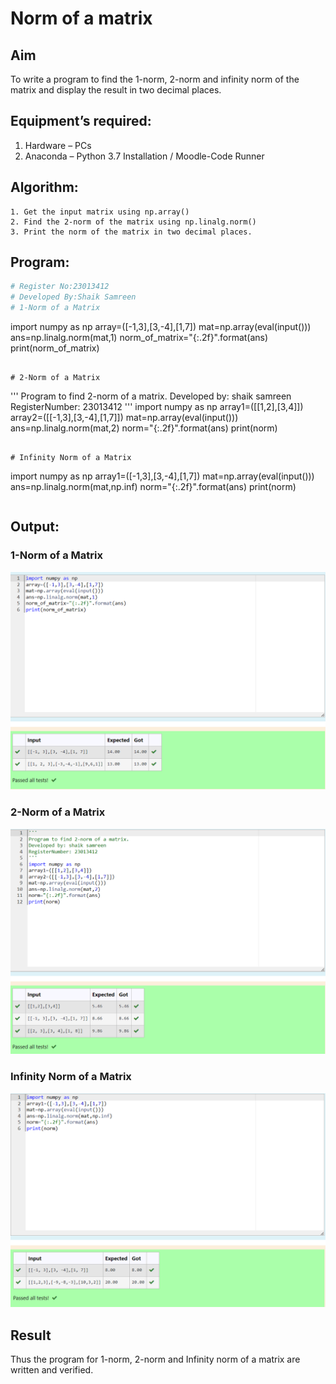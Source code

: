 # Norm of a matrix
## Aim
To write a program to find the 1-norm, 2-norm and infinity norm of the matrix and display the result in two decimal places.
## Equipment’s required:
1.	Hardware – PCs
2.	Anaconda – Python 3.7 Installation / Moodle-Code Runner
## Algorithm:
	1. Get the input matrix using np.array()   
    2. Find the 2-norm of the matrix using np.linalg.norm()
	3. Print the norm of the matrix in two decimal places.
## Program:
```Python
# Register No:23013412
# Developed By:Shaik Samreen
# 1-Norm of a Matrix
```
import numpy as np
array=([-1,3],[3,-4],[1,7])
mat=np.array(eval(input()))
ans=np.linalg.norm(mat,1)
norm_of_matrix="{:.2f}".format(ans) 
print(norm_of_matrix)

```

# 2-Norm of a Matrix
```
'''
Program to find 2-norm of a matrix.
Developed by: shaik samreen
RegisterNumber: 23013412
'''
import numpy as np
array1=([[1,2],[3,4]])
array2=([[-1,3],[3,-4],[1,7]])
mat=np.array(eval(input()))
ans=np.linalg.norm(mat,2)
norm="{:.2f}".format(ans)
print(norm)
```

# Infinity Norm of a Matrix

```
import numpy as np
array1=([-1,3],[3,-4],[1,7])
mat=np.array(eval(input()))
ans=np.linalg.norm(mat,np.inf)
norm="{:.2f}".format(ans)
print(norm)

```
```
## Output:
### 1-Norm of a Matrix
![output](./norm_p1.png)

### 2-Norm of a Matrix
![output](./norm_p2.png)

### Infinity Norm of a Matrix
![output](./norm_p3.png)

## Result
Thus the program for 1-norm, 2-norm and Infinity norm of a matrix are written and verified.
